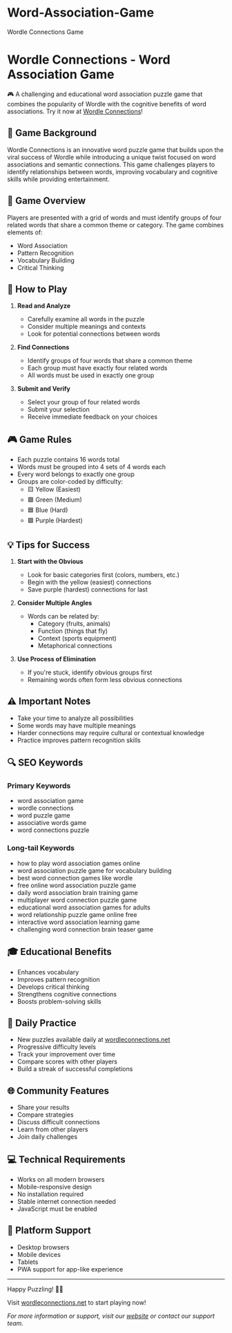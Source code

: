# Word-Association-Game
Wordle Connections Game

# Wordle Connections - Word Association Game

🎮 A challenging and educational word association puzzle game that combines the popularity of Wordle with the cognitive benefits of word associations. Try it now at [Wordle Connections](https://www.wordleconnections.net/)!

## 🌟 Game Background

Wordle Connections is an innovative word puzzle game that builds upon the viral success of Wordle while introducing a unique twist focused on word associations and semantic connections. This game challenges players to identify relationships between words, improving vocabulary and cognitive skills while providing entertainment.

## 🎯 Game Overview

Players are presented with a grid of words and must identify groups of four related words that share a common theme or category. The game combines elements of:
- Word Association
- Pattern Recognition
- Vocabulary Building
- Critical Thinking

## 📝 How to Play

1. **Read and Analyze**
   - Carefully examine all words in the puzzle
   - Consider multiple meanings and contexts
   - Look for potential connections between words

2. **Find Connections**
   - Identify groups of four words that share a common theme
   - Each group must have exactly four related words
   - All words must be used in exactly one group

3. **Submit and Verify**
   - Select your group of four related words
   - Submit your selection
   - Receive immediate feedback on your choices

## 🎮 Game Rules

- Each puzzle contains 16 words total
- Words must be grouped into 4 sets of 4 words each
- Every word belongs to exactly one group
- Groups are color-coded by difficulty:
  - 🟨 Yellow (Easiest)
  - 🟩 Green (Medium)
  - 🟦 Blue (Hard)
  - 🟪 Purple (Hardest)

## 💡 Tips for Success

1. **Start with the Obvious**
   - Look for basic categories first (colors, numbers, etc.)
   - Begin with the yellow (easiest) connections
   - Save purple (hardest) connections for last

2. **Consider Multiple Angles**
   - Words can be related by:
     * Category (fruits, animals)
     * Function (things that fly)
     * Context (sports equipment)
     * Metaphorical connections

3. **Use Process of Elimination**
   - If you're stuck, identify obvious groups first
   - Remaining words often form less obvious connections

## ⚠️ Important Notes

- Take your time to analyze all possibilities
- Some words may have multiple meanings
- Harder connections may require cultural or contextual knowledge
- Practice improves pattern recognition skills

## 🔍 SEO Keywords

### Primary Keywords
- word association game
- wordle connections
- word puzzle game
- associative words game
- word connections puzzle

### Long-tail Keywords
- how to play word association games online
- word association puzzle game for vocabulary building
- best word connection games like wordle
- free online word association puzzle game
- daily word association brain training game
- multiplayer word connection puzzle game
- educational word association games for adults
- word relationship puzzle game online free
- interactive word association learning game
- challenging word connection brain teaser game

## 🎓 Educational Benefits

- Enhances vocabulary
- Improves pattern recognition
- Develops critical thinking
- Strengthens cognitive connections
- Boosts problem-solving skills

## 🔄 Daily Practice

- New puzzles available daily at [wordleconnections.net](https://www.wordleconnections.net/)
- Progressive difficulty levels
- Track your improvement over time
- Compare scores with other players
- Build a streak of successful completions

## 🌐 Community Features

- Share your results
- Compare strategies
- Discuss difficult connections
- Learn from other players
- Join daily challenges

## 💻 Technical Requirements

- Works on all modern browsers
- Mobile-responsive design
- No installation required
- Stable internet connection needed
- JavaScript must be enabled

## 📱 Platform Support

- Desktop browsers
- Mobile devices
- Tablets
- PWA support for app-like experience

---

Happy Puzzling! 🎯✨

Visit [wordleconnections.net](https://www.wordleconnections.net/) to start playing now!

*For more information or support, visit our [website](https://www.wordleconnections.net/) or contact our support team.*
